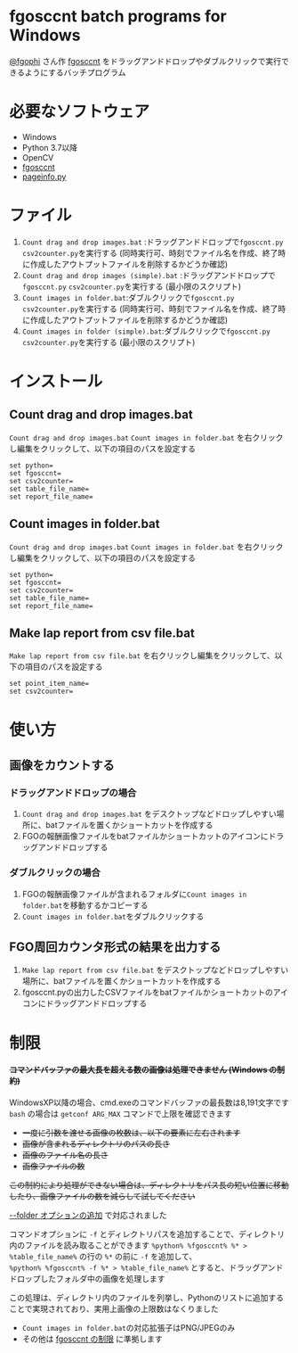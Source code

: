 # fgosccnt batch programs for Windows

[@fgophi](https://twitter.com/fgophi) さん作 [fgosccnt](https://github.com/fgophi/fgosccnt) をドラッグアンドドロップやダブルクリックで実行できるようにするバッチプログラム

# 必要なソフトウェア
* Windows
* Python 3.7以降
* OpenCV
* [fgosccnt](https://github.com/fgophi/fgosccnt)
* [pageinfo.py](https://github.com/max747/fgojunks/blob/master/pageinfo/pageinfo.py)


# ファイル
1. `Count drag and drop images.bat` :ドラッグアンドドロップで`fgosccnt.py` `csv2counter.py`を実行する (同時実行可、時刻でファイル名を作成、終了時に作成したアウトプットファイルを削除するかどうか確認)
2. `Count drag and drop images (simple).bat` :ドラッグアンドドロップで`fgosccnt.py` `csv2counter.py`を実行する (最小限のスクリプト)
3. `Count images in folder.bat`:ダブルクリックで`fgosccnt.py` `csv2counter.py`を実行する (同時実行可、時刻でファイル名を作成、終了時に作成したアウトプットファイルを削除するかどうか確認)
4. `Count images in folder (simple).bat`:ダブルクリックで`fgosccnt.py` `csv2counter.py`を実行する (最小限のスクリプト)

# インストール

## Count drag and drop images.bat
`Count drag and drop images.bat` `Count images in folder.bat` を右クリックし編集をクリックして、以下の項目のパスを設定する
```
set python=
set fgosccnt=
set csv2counter=
set table_file_name=
set report_file_name=
```
## Count images in folder.bat
`Count drag and drop images.bat` `Count images in folder.bat` を右クリックし編集をクリックして、以下の項目のパスを設定する
```
set python=
set fgosccnt=
set csv2counter=
set table_file_name=
set report_file_name=
```
## Make lap report from csv file.bat
`Make lap report from csv file.bat`  を右クリックし編集をクリックして、以下の項目のパスを設定する
```
set point_item_name=
set csv2counter=
```

# 使い方

## 画像をカウントする
### ドラッグアンドドロップの場合
1. `Count drag and drop images.bat` をデスクトップなどドロップしやすい場所に、batファイルを置くかショートカットを作成する
2. FGOの報酬画像ファイルをbatファイルかショートカットのアイコンにドラッグアンドドロップする

### ダブルクリックの場合
1. FGOの報酬画像ファイルが含まれるフォルダに`Count images in folder.bat`を移動するかコピーする
2. `Count images in folder.bat`をダブルクリックする

## FGO周回カウンタ形式の結果を出力する
1. `Make lap report from csv file.bat` をデスクトップなどドロップしやすい場所に、batファイルを置くかショートカットを作成する
2. fgosccnt.pyの出力したCSVファイルをbatファイルかショートカットのアイコンにドラッグアンドドロップする

# 制限

#### ~~コマンドバッファの最大長を超える数の画像は処理できません (Windows の制約)~~
WindowsXP以降の場合、cmd.exeのコマンドバッファの最長数は8,191文字です<br>
`bash` の場合は `getconf ARG_MAX` コマンドで上限を確認できます
* ~~一度に引数を渡せる画像の枚数は、以下の要素に左右されます~~　　
* ~~画像が含まれるディレクトリのパスの長さ~~　　
* ~~画像のファイル名の長さ~~　　
* ~~画像ファイルの数~~　　

~~この制約により処理ができない場合は、ディレクトリをパス長の短い位置に移動したり、画像ファイルの数を減らして試してください~~

[--folder オプションの追加](https://github.com/fgophi/fgosccnt/commit/ff269e6f4268f11eee667bfe1d62f63e6f6976b3#diff-eee32438348d5e323def03b19e2e331e) で対応されました

コマンドオプションに `-f` とディレクトリパスを追加することで、ディレクトリ内のファイルを読み取ることができます
`%python% %fgosccnt% %* > %table_file_name%` の行の `%*` の前に `-f` を追加して、<br>
`%python% %fgosccnt% -f %* > %table_file_name%`  とすると、ドラッグアンドドロップしたフォルダ中の画像を処理します


この処理は、ディレクトリ内のファイルを列挙し、Pythonのリストに追加することで実現されており、実用上画像の上限数はなくりました

* `Count images in folder.bat`の対応拡張子はPNG/JPEGのみ
* その他は [fgosccnt の制限](https://github.com/fgophi/fgosccnt/blob/master/README.md) に準拠します
